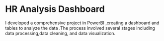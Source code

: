 # HR Analysis Dashboard
I developed a comprehensive project in PowerBI ,creating a dashboard and tables to analyze the data .The process involved several stages including data processing,data cleaning, and data visualization.
